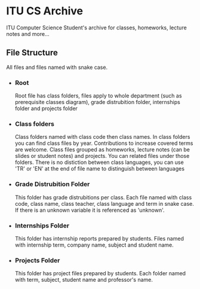 # ITU CS Archive
  ITU Computer Science Student's archive for classes, homeworks, lecture notes and more...

## File Structure

 All files and files named with snake case.

   - ### Root
     Root file has class folders, files apply to whole department (such as prerequisite classes diagram), grade distrubition folder, internships folder and projects folder
    
   - ### Class folders
     Class folders named with class code then class names. In class folders you can find class files by year. Contributions to increase covered terms are welcome. 
     Class files grouped as homeworks, lecture notes (can be slides or student notes) and projects. You can related files under those folders. There is no distiction between class languages, you can use 'TR' or 'EN' at the end of file name to distinguish between languages
    
   - ### Grade Distrubition Folder
     This folder has grade distrubitions per class. Each file named with class code, class name, class teacher, class language and term in snake case. If there is an unknown variable it is referenced as 'unknown'.
    
   - ### Internships Folder
     This folder has internship reports prepared by students. Files named with internship term, company name, subject and student name.

   - ### Projects Folder
      This folder has project files prepared by students. Each folder named with term, subject, student name and professor's name.